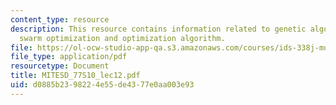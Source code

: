 ```yaml
---
content_type: resource
description: This resource contains information related to genetic algorithm, particle
  swarm optimization and optimization algorithm.
file: https://ol-ocw-studio-app-qa.s3.amazonaws.com/courses/ids-338j-multidisciplinary-system-design-optimization-spring-2010/d0885b2398224e55de4377e0aa003e93_MITESD_77S10_lec12.pdf
file_type: application/pdf
resourcetype: Document
title: MITESD_77S10_lec12.pdf
uid: d0885b23-9822-4e55-de43-77e0aa003e93
---
```

